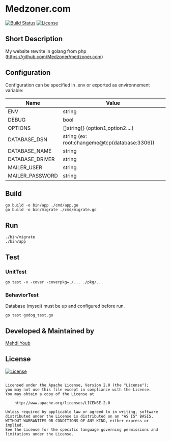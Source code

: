 # Medzoner.com
[![Build Status](https://travis-ci.com/Medzoner/medzoner-go.svg?token=USx1h5scpzCMKrhJnEzv&branch=master)](https://travis-ci.com/github/Medzoner/medzoner-go)
[![License](https://img.shields.io/badge/License-Apache%202.0-blue.svg)](https://opensource.org/licenses/Apache-2.0)

## Short Description
My website rewrite in golang from php (https://github.com/Medzoner/medzoner.com)

## Configuration

Configuration can be specified in .env or exported as environnement variable:

| Name  | Value |
| ------------- | ------------- |
| ENV  | string  |
| DEBUG  | bool  |
| OPTIONS  | []string{} (option1,option2....)  |
| DATABASE_DSN  | string (ex: root:changeme@tcp(database:3306))  |
| DATABASE_NAME  | string  |
| DATABASE_DRIVER  | string  |
| MAILER_USER  | string  |
| MAILER_PASSWORD  | string  |

## Build
```
go build -o bin/app ./cmd/app.go
go build -o bin/migrate ./cmd/migrate.go
```

## Run
```
./bin/migrate
./bin/app
```

## Test

### UnitTest
```
go test -v -cover -coverpkg=./... ./pkg/...
```

### BehaviorTest
Database (mysql) must be up and configured before run.
```
go test godog_test.go
```

## Developed & Maintained by
[Mehdi Youb](https://github.com/Medzoner) 

## License 
[![License](https://img.shields.io/badge/License-Apache%202.0-blue.svg)](https://opensource.org/licenses/Apache-2.0)
```Copyright 2020 Mehdi Youb

Licensed under the Apache License, Version 2.0 (the "License");
you may not use this file except in compliance with the License.
You may obtain a copy of the License at

    http://www.apache.org/licenses/LICENSE-2.0

Unless required by applicable law or agreed to in writing, software
distributed under the License is distributed on an "AS IS" BASIS,
WITHOUT WARRANTIES OR CONDITIONS OF ANY KIND, either express or implied.
See the License for the specific language governing permissions and
limitations under the License.
```
